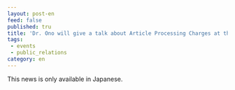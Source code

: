 ```yaml
---
layout: post-en
feed: false
published: tru
title: 'Dr. Ono will give a talk about Article Processing Charges at the seminar on 17 Feb. 2023. (in Japanese)'
tags:
 - events
 - public_relations
category: en
---
```

This news is only available in Japanese.
